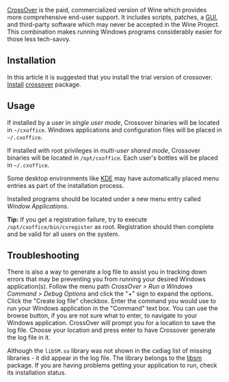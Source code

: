 [CrossOver](http://www.codeweavers.com/) is the paid, commercialized version of Wine which provides more comprehensive end-user support. It includes scripts, patches, a [GUI](https://en.wikipedia.org/wiki/Graphical_user_interface "wikipedia:Graphical user interface"), and third-party software which may never be accepted in the Wine Project. This combination makes running Windows programs considerably easier for those less tech-savvy.

## Installation

In this article it is suggested that you install the trial version of crossover. [Install](/index.php/Install "Install") [crossover](https://aur.archlinux.org/packages/crossover/) package.

## Usage

If installed by a user in *single user mode*, Crossover binaries will be located in `~/cxoffice`. Windows applications and configuration files will be placed in `~/.cxoffice`.

If installed with root privileges in *multi-user shared mode*, Crossover binaries will be located in `/opt/cxoffice`. Each user's bottles will be placed in `~/.cxoffice`.

Some desktop environments like [KDE](/index.php/KDE "KDE") may have automatically placed menu entries as part of the installation process.

Installed programs should be located under a new menu entry called *Window Applications*.

**Tip:** If you get a registration failure, try to execute `/opt/cxoffice/bin/cxregister` as root. Registration should then complete and be valid for all users on the system.

## Troubleshooting

There is also a way to generate a log file to assist you in tracking down errors that may be preventing you from running your desired Windows application(s). Follow the menu path *CrossOver > Run a Windows Command > Debug Options* and click the "+" sign to expand the options. Click the "Create log file" checkbox. Enter the command you would use to run your Windows application in the "Command" text box. You can use the browse button, if you are not sure what to enter, to navigate to your Windows application. CrossOver will prompt you for a location to save the log file. Choose your location and press enter to have Crossover generate the log file in it.

Although the `libSM.so` library was not shown in the cxdiag list of missing libraries - it did appear in the log file. The library belongs to the [libsm](https://www.archlinux.org/packages/?name=libsm) package. If you are having problems getting your application to run, check its installation status.